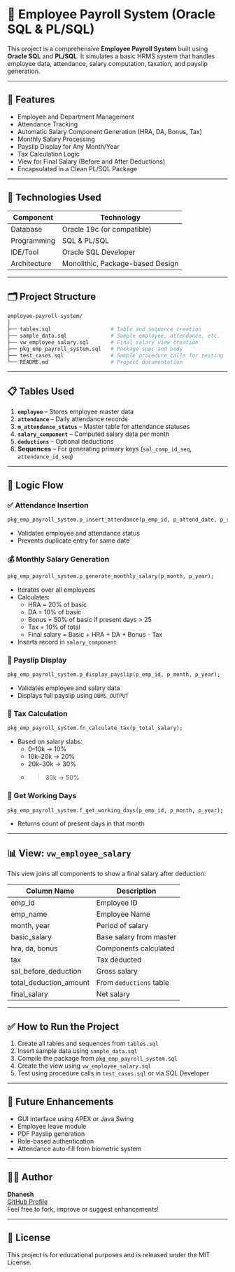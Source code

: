 # 💼 Employee Payroll System (Oracle SQL & PL/SQL)

This project is a comprehensive **Employee Payroll System** built using **Oracle SQL** and **PL/SQL**. It simulates a basic HRMS system that handles employee data, attendance, salary computation, taxation, and payslip generation.

---

## 📌 Features

- Employee and Department Management  
- Attendance Tracking  
- Automatic Salary Component Generation (HRA, DA, Bonus, Tax)  
- Monthly Salary Processing  
- Payslip Display for Any Month/Year  
- Tax Calculation Logic  
- View for Final Salary (Before and After Deductions)  
- Encapsulated in a Clean PL/SQL Package

---

## 🧱 Technologies Used

| Component          | Technology       |
|-------------------|------------------|
| Database           | Oracle 19c (or compatible) |
| Programming        | SQL & PL/SQL     |
| IDE/Tool           | Oracle SQL Developer |
| Architecture       | Monolithic, Package-based Design |

---

## 🗂️ Project Structure

```bash
employee-payroll-system/
│
├── tables.sql                   # Table and sequence creation
├── sample_data.sql              # Sample employee, attendance, etc.
├── vw_employee_salary.sql       # Final salary view creation
├── pkg_emp_payroll_system.sql   # Package spec and body
├── test_cases.sql               # Sample procedure calls for testing
└── README.md                    # Project documentation
```

---

## 📋 Tables Used

1. **`employee`** – Stores employee master data  
2. **`attendance`** – Daily attendance records  
3. **`m_attendance_status`** – Master table for attendance statuses  
4. **`salary_component`** – Computed salary data per month  
5. **`deductions`** – Optional deductions  
6. **Sequences** – For generating primary keys (`sal_comp_id_seq`, `attendance_id_seq`)

---

## 🧠 Logic Flow

### ✅ Attendance Insertion

```sql
pkg_emp_payroll_system.p_insert_attendance(p_emp_id, p_attend_date, p_status);
```

- Validates employee and attendance status
- Prevents duplicate entry for same date

### 💰 Monthly Salary Generation

```sql
pkg_emp_payroll_system.p_generate_monthly_salary(p_month, p_year);
```

- Iterates over all employees
- Calculates:
  - HRA = 20% of basic
  - DA = 10% of basic
  - Bonus = 50% of basic if present days > 25
  - Tax = 10% of total
  - Final salary = Basic + HRA + DA + Bonus - Tax
- Inserts record in `salary_component`

### 📄 Payslip Display

```sql
pkg_emp_payroll_system.p_display_payslip(p_emp_id, p_month, p_year);
```

- Validates employee and salary data
- Displays full payslip using `DBMS_OUTPUT`

### 🧮 Tax Calculation

```sql
pkg_emp_payroll_system.fn_calculate_tax(p_total_salary);
```

- Based on salary slabs:
  - 0–10k → 10%
  - 10k–20k → 20%
  - 20k–30k → 30%
  - >30k → 50%

### 📆 Get Working Days

```sql
pkg_emp_payroll_system.f_get_working_days(p_emp_id, p_month, p_year);
```

- Returns count of present days in that month

---

## 📊 View: `vw_employee_salary`

This view joins all components to show a final salary after deduction:

| Column Name        | Description                  |
|--------------------|------------------------------|
| emp_id             | Employee ID                  |
| emp_name           | Employee Name                |
| month, year        | Period of salary             |
| basic_salary       | Base salary from master      |
| hra, da, bonus     | Components calculated        |
| tax                | Tax deducted                 |
| sal_before_deduction | Gross salary               |
| total_deduction_amount | From `deductions` table |
| final_salary       | Net salary                   |

---

## ✅ How to Run the Project

1. Create all tables and sequences from `tables.sql`
2. Insert sample data using `sample_data.sql`
3. Compile the package from `pkg_emp_payroll_system.sql`
4. Create the view using `vw_employee_salary.sql`
5. Test using procedure calls in `test_cases.sql` or via SQL Developer

---

## 🚀 Future Enhancements

- GUI interface using APEX or Java Swing  
- Employee leave module  
- PDF Payslip generation  
- Role-based authentication  
- Attendance auto-fill from biometric system

---

## 🧑‍💻 Author

**Dhanesh**  
[GitHub Profile](https://github.com/yourusername)  
Feel free to fork, improve or suggest enhancements!

---

## 📝 License

This project is for educational purposes and is released under the MIT License.
